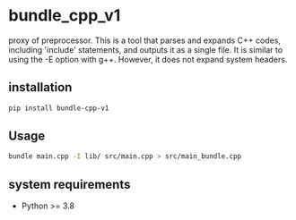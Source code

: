# bundle_cpp_v1

proxy of preprocessor.
This is a tool that parses and expands C++ codes, including 'include' statements, and outputs it as a single file.
It is similar to using the -E option with g++. However, it does not expand system headers.

## installation

```sh
pip install bundle-cpp-v1
```

## Usage

```sh
bundle main.cpp -I lib/ src/main.cpp > src/main_bundle.cpp
```

## system requirements

- Python >= 3.8
